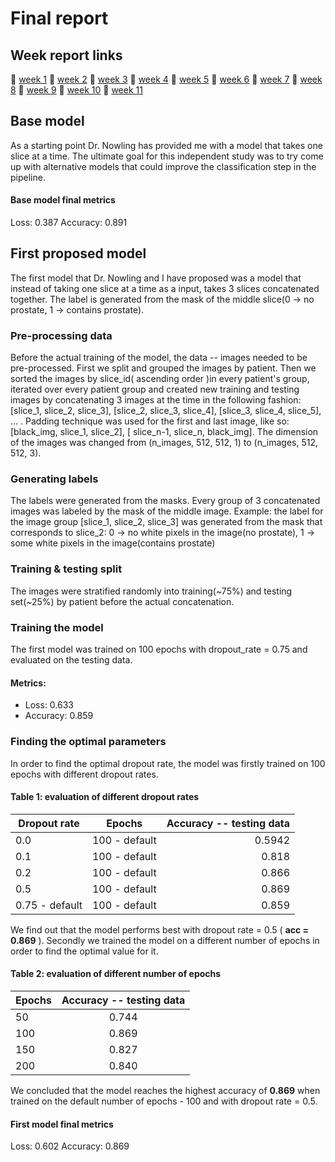 # Final report


## Week report links
:link: [week 1](https://github.com/oblasko/prostate-classification/tree/master/week_02)
:link: [week 2](https://github.com/oblasko/prostate-classification/tree/master/week_02)
:link: [week 3](https://github.com/oblasko/prostate-classification/tree/master/week_03)
:link: [week 4](https://github.com/oblasko/prostate-classification/tree/master/week_05)
:link: [week 5](https://github.com/oblasko/prostate-classification/tree/master/week_05)
:link: [week 6](https://github.com/oblasko/prostate-classification/tree/master/week_06)
:link: [week 7](https://github.com/oblasko/prostate-classification/tree/master/week_07)
:link: [week 8](https://github.com/oblasko/prostate-classification/tree/master/week_08)
:link: [week 9]()
:link: [week 10]()
:link: [week 11]()


## Base model
As a starting point Dr. Nowling has provided me with a model that takes one slice at a time. The ultimate goal for this independent study was to try come up with alternative models that could improve the classification step in the pipeline.
#### Base model final metrics
Loss: 0.387
Accuracy: 0.891

## First proposed model
The first model that Dr. Nowling and I have proposed was a model that instead of taking one slice at a time as a input, takes 3 slices concatenated together. The label is generated from the mask of the middle slice(0 -> no prostate, 1 -> contains prostate).

### Pre-processing data
Before the actual training of the model, the data -- images needed to be pre-processed. First we split and grouped the images by patient. Then we sorted the images by slice_id( ascending order )in every patient's group, iterated over every patient group and created new training and testing images by concatenating 3 images at the time in the following fashion: [slice_1, slice_2, slice_3], [slice_2, slice_3, slice_4], [slice_3, slice_4, slice_5], ... . Padding technique was used for the first and last image, like so: [black_img, slice_1, slice_2], [ slice_n-1, slice_n, black_img]. The dimension of the images was changed from (n_images, 512, 512, 1) to (n_images, 512, 512, 3). 

### Generating labels
The labels were generated from the masks. Every group of 3 concatenated images was labeled by the mask of the middle image. Example: the label for the image group [slice_1, slice_2, slice_3] was generated from the mask that corresponds to slice_2:
0 -> no white pixels in the image(no prostate), 1 -> some white pixels in the image(contains prostate)

### Training & testing split
The images were stratified randomly into training(~75%) and testing set(~25%) by patient before the actual concatenation.

### Training the model
The first model was trained on 100 epochs with dropout_rate = 0.75 and evaluated on the testing data.
#### Metrics:
- Loss: 0.633
- Accuracy: 0.859

### Finding the optimal parameters
In order to find the optimal dropout rate, the model was firstly trained on 100 epochs with different dropout rates.
#### Table 1: evaluation of different dropout rates
| Dropout rate        | Epochs | Accuracy -- testing data  |
| ------------- |:-------------:| -----:|
| 0.0      |  100 - default | 0.5942 |
| 0.1      | 100 - default      |   0.818 |
| 0.2 | 100 - default      |   0.866 |
| 0.5 | 100 - default     |    0.869 |
| 0.75 - default | 100 - default      |    0.859 |

We find out that the model performs best with dropout rate = 0.5 ( **acc = 0.869** ).
Secondly we trained the model on a different number of epochs in order to find the optimal value for it.

#### Table 2: evaluation of different number of epochs
Epochs | Accuracy -- testing data  |
| ------------- |:-------------:|
| 50      |  0.744 |
| 100      | 0.869 |
| 150 | 0.827 |   
| 200 | 0.840 |    

We concluded that the model reaches the highest accuracy of **0.869** when trained on the default number of epochs  - 100 and with dropout rate = 0.5.

#### First model final metrics
Loss: 0.602
Accuracy: 0.869



